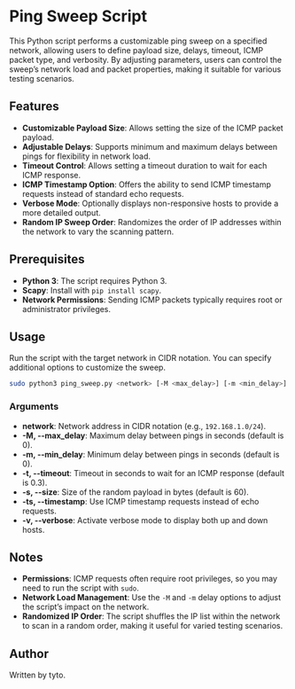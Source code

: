 # Ping Sweep Script

This Python script performs a customizable ping sweep on a specified network, allowing users to define payload size, delays, timeout, ICMP packet type, and verbosity. By adjusting parameters, users can control the sweep’s network load and packet properties, making it suitable for various testing scenarios.

## Features

- **Customizable Payload Size**: Allows setting the size of the ICMP packet payload.
- **Adjustable Delays**: Supports minimum and maximum delays between pings for flexibility in network load.
- **Timeout Control**: Allows setting a timeout duration to wait for each ICMP response.
- **ICMP Timestamp Option**: Offers the ability to send ICMP timestamp requests instead of standard echo requests.
- **Verbose Mode**: Optionally displays non-responsive hosts to provide a more detailed output.
- **Random IP Sweep Order**: Randomizes the order of IP addresses within the network to vary the scanning pattern.

## Prerequisites

- **Python 3**: The script requires Python 3.
- **Scapy**: Install with `pip install scapy`.
- **Network Permissions**: Sending ICMP packets typically requires root or administrator privileges.

## Usage

Run the script with the target network in CIDR notation. You can specify additional options to customize the sweep.

```bash
sudo python3 ping_sweep.py <network> [-M <max_delay>] [-m <min_delay>] [-t <timeout>] [-s <size>] [-ts] [-v]
```

### Arguments

- **network**: Network address in CIDR notation (e.g., `192.168.1.0/24`).
- **-M, --max_delay**: Maximum delay between pings in seconds (default is 0).
- **-m, --min_delay**: Minimum delay between pings in seconds (default is 0).
- **-t, --timeout**: Timeout in seconds to wait for an ICMP response (default is 0.3).
- **-s, --size**: Size of the random payload in bytes (default is 60).
- **-ts, --timestamp**: Use ICMP timestamp requests instead of echo requests.
- **-v, --verbose**: Activate verbose mode to display both up and down hosts.

## Notes

- **Permissions**: ICMP requests often require root privileges, so you may need to run the script with `sudo`.
- **Network Load Management**: Use the `-M` and `-m` delay options to adjust the script’s impact on the network.
- **Randomized IP Order**: The script shuffles the IP list within the network to scan in a random order, making it useful for varied testing scenarios.

## Author

Written by tyto.

